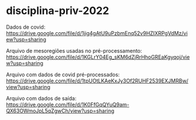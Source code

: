 # disciplina-priv-2022

Dados de covid: https://drive.google.com/file/d/1jig4gAtU9uPzbmEnq52v9HZIXRPgVdMz/view?usp=sharing

Arquivo de mesoregiões usadas no pré-processamento: https://drive.google.com/file/d/1KGLrY04Eg_sKM6dZjRrHhoGREaKgyqoj/view?usp=sharing

Arquivo com dados de covid pré-processados: https://drive.google.com/file/d/1tpUOtLKAeKxJy3Of2RUHF2539EXJMRBw/view?usp=sharing

Arquivo com dados de saída: https://drive.google.com/file/d/1K0FfGqQYuQ9am-QX63OWmoJpL5qZgwCh/view?usp=sharing
